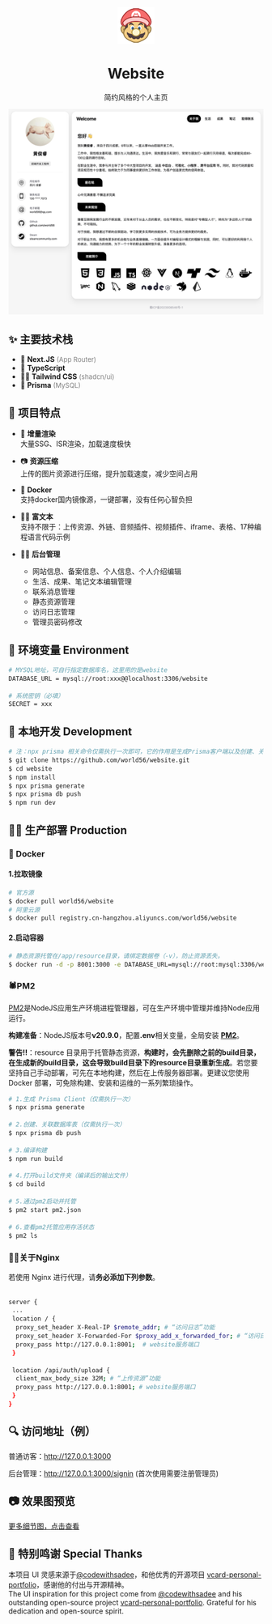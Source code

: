 <p align="center">
  <a href="https://devtt.com">
    <img width="72" src="https://raw.githubusercontent.com/world56/static/main/website/icon.svg">
  </a>
</p>

<h1 align="center">Website</h1>

<p align="center">简约风格的个人主页</p>

![Home](https://raw.githubusercontent.com/world56/static/main/website/1.png)


## ✨ 主要技术栈
- 🍔 **Next.JS**  <span style="font-size: 13px;color: gray;">(App Router)</span>
- 🥪 **TypeScript**
- 🧑‍🎨 **Tailwind CSS**  <span style="font-size: 13px;color: gray;">(shadcn/ui)</span>
- 🍟 **Prisma**  <span style="font-size: 13px;color: gray;">(MySQL)</span>

## 🧙 项目特点

- 🥯 **增量渲染**  
大量SSG、ISR渲染，加载速度极快

- 📷 **资源压缩**  
上传的图片资源进行压缩，提升加载速度，减少空间占用

- 🐳 **Docker**  
支持docker国内镜像源，一键部署，没有任何心智负担

- 🧑‍🎨 **富文本**  
支持不限于：上传资源、外链、音频插件、视频插件、iframe、表格、17种编程语言代码示例

- 🙋‍♂️ **后台管理**  
  - 网站信息、备案信息、个人信息、个人介绍编辑  
  - 生活、成果、笔记文本编辑管理
  - 联系消息管理  
  - 静态资源管理  
  - 访问日志管理  
  - 管理员密码修改  
 
## 👮 环境变量 Environment

```bash
# MYSQL地址，可自行指定数据库名，这里用的是website
DATABASE_URL = mysql://root:xxx@@localhost:3306/website

# 系统密钥（必填）
SECRET = xxx
```

## 👷 本地开发 Development

```bash
# 注：npx prisma 相关命令仅需执行一次即可，它的作用是生成Prisma客户端以及创建、关联数据库表
$ git clone https://github.com/world56/website.git
$ cd website
$ npm install
$ npx prisma generate
$ npx prisma db push
$ npm run dev
```

## 🧑‍💼 生产部署 Production

### 🐳 Docker
#### 1.拉取镜像

```bash
# 官方源
$ docker pull world56/website
# 阿里云源
$ docker pull registry.cn-hangzhou.aliyuncs.com/world56/website
```

#### 2.启动容器

```bash
# 静态资源托管在/app/resource目录，请绑定数据卷（-v），防止资源丢失。
$ docker run -d -p 8001:3000 -e DATABASE_URL=mysql://root:mysql:3306/website -e SECRET=your_key -v ~/app/website/resource:/app/resource world56/website
```


### 🕷️PM2

<p><a href='https://github.com/Unitech/pm2'>PM2</a>是NodeJS应用生产环境进程管理器，可在生产环境中管理并维持Node应用运行。</p>

<p><b>构建准备</b>：NodeJS版本号<b>v20.9.0</b>，配置<b>.env</b>相关变量，全局安装 <a href='https://github.com/Unitech/pm2'><b>PM2</b></a>。</p>

<p><b>警告‼️</b>：resource 目录用于托管静态资源，<b>构建时，会先删除之前的build目录，在生成新的build目录，这会导致build目录下的resource目录重新生成</b>。若您要坚持自己手动部署，可先在本地构建，然后在上传服务器部署。更建议您使用 Docker 部署，可免除构建、安装和运维的一系列繁琐操作。</p>

```bash
# 1.生成 Prisma Client（仅需执行一次）
$ npx prisma generate

# 2.创建、关联数据库表（仅需执行一次）
$ npx prisma db push

# 3.编译构建
$ npm run build

# 4.打开build文件夹（编译后的输出文件）
$ cd build

# 5.通过pm2启动并托管
$ pm2 start pm2.json

# 6.查看pm2托管应用存活状态
$ pm2 ls
```


### 🙋‍♂️关于Nginx
<p>若使用 Nginx 进行代理，请<b>务必添加下列参数</b>。</p>

```bash

server {
 ...
 location / {
  proxy_set_header X-Real-IP $remote_addr; # “访问日志”功能
  proxy_set_header X-Forwarded-For $proxy_add_x_forwarded_for; # “访问日志”功能
  proxy_pass http://127.0.0.1:8001;  # website服务端口
 }

 location /api/auth/upload {
  client_max_body_size 32M; # “上传资源”功能
  proxy_pass http://127.0.0.1:8001; # website服务端口
 }
}

```

## 🔍 访问地址（例）
<p>普通访客：<a href="http://127.0.0.1:3000">http://127.0.0.1:3000</a></p>
<p>后台管理：<a href="http://127.0.0.1:3000/signin">http://127.0.0.1:3000/signin</a>  (首次使用需要注册管理员) </p>


## 📷 效果图预览
[更多细节图，点击查看](https://github.com/world56/static/tree/main/website)


## 🙏 特别鸣谢 Special Thanks

本项目 UI 灵感来源于[@codewithsadee](https://github.com/codewithsadee)，和他优秀的开源项目 [vcard-personal-portfolio](https://github.com/codewithsadee/vcard-personal-portfolio)，感谢他的付出与开源精神。  
The UI inspiration for this project come from [@codewithsadee](https://github.com/codewithsadee) and his outstanding open-source project [vcard-personal-portfolio](https://github.com/codewithsadee/vcard-personal-portfolio). Grateful for his dedication and open-source spirit.
